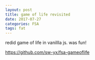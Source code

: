 ```yaml
---
layout: post
title: game of life revisited
date: 2017-07-27
categories: FSA
tags: fat
---
```


redid game of life in vanillla js. was fun!

<https://github.com/sw-yx/fsa-gameoflife>
